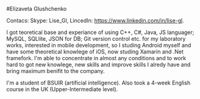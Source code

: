 #Elizaveta Glushchenko

Contacs:
Skype: Lise_Gl,
LincedIn: https://www.linkedin.com/in/lise-gl.

I got teoretical base and experiance of using C++, C#, Java, JS languager; MySQL, SQLlite, JSON for DB; Git version control etc. for my laboratory works, interested in mobile development, so I studing Android myself and have some theoretical knowlege of iOS, now studing Xamarin and .Net framefork. I'm able to concentrate in almost any conditions and to work hard to got new knowlege, new skills and improve skills I alredy have and bring maximum benifit to the company.

I'm a student of BSUIR (artificial intelligence). Also took a 4-week English course in the UK (Upper-Intermediate level).


